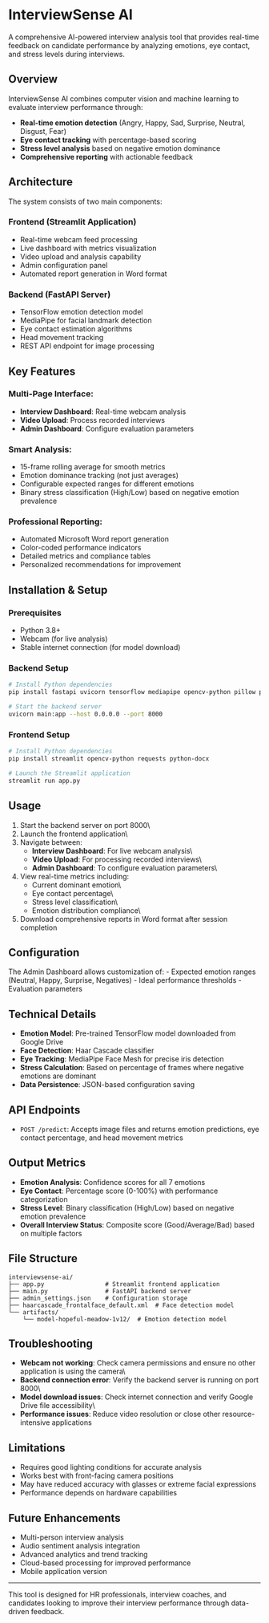 # InterviewSense AI

A comprehensive AI-powered interview analysis tool that provides
real-time feedback on candidate performance by analyzing emotions, eye
contact, and stress levels during interviews.

## Overview

InterviewSense AI combines computer vision and machine learning to
evaluate interview performance through:

-   **Real-time emotion detection** (Angry, Happy, Sad, Surprise,
    Neutral, Disgust, Fear)
-   **Eye contact tracking** with percentage-based scoring
-   **Stress level analysis** based on negative emotion dominance
-   **Comprehensive reporting** with actionable feedback

## Architecture

The system consists of two main components:

### Frontend (Streamlit Application)

-   Real-time webcam feed processing
-   Live dashboard with metrics visualization
-   Video upload and analysis capability
-   Admin configuration panel
-   Automated report generation in Word format

### Backend (FastAPI Server)

-   TensorFlow emotion detection model
-   MediaPipe for facial landmark detection
-   Eye contact estimation algorithms
-   Head movement tracking
-   REST API endpoint for image processing

## Key Features

### Multi-Page Interface:

-   **Interview Dashboard**: Real-time webcam analysis
-   **Video Upload**: Process recorded interviews
-   **Admin Dashboard**: Configure evaluation parameters

### Smart Analysis:

-   15-frame rolling average for smooth metrics
-   Emotion dominance tracking (not just averages)
-   Configurable expected ranges for different emotions
-   Binary stress classification (High/Low) based on negative emotion
    prevalence

### Professional Reporting:

-   Automated Microsoft Word report generation
-   Color-coded performance indicators
-   Detailed metrics and compliance tables
-   Personalized recommendations for improvement

## Installation & Setup

### Prerequisites

-   Python 3.8+
-   Webcam (for live analysis)
-   Stable internet connection (for model download)

### Backend Setup

``` bash
# Install Python dependencies
pip install fastapi uvicorn tensorflow mediapipe opencv-python pillow python-multipart gdown numpy

# Start the backend server
uvicorn main:app --host 0.0.0.0 --port 8000
```

### Frontend Setup

``` bash
# Install Python dependencies
pip install streamlit opencv-python requests python-docx

# Launch the Streamlit application
streamlit run app.py
```

## Usage

1.  Start the backend server on port 8000\
2.  Launch the frontend application\
3.  Navigate between:
    -   **Interview Dashboard**: For live webcam analysis\
    -   **Video Upload**: For processing recorded interviews\
    -   **Admin Dashboard**: To configure evaluation parameters\
4.  View real-time metrics including:
    -   Current dominant emotion\
    -   Eye contact percentage\
    -   Stress level classification\
    -   Emotion distribution compliance\
5.  Download comprehensive reports in Word format after session
    completion

## Configuration

The Admin Dashboard allows customization of: - Expected emotion ranges
(Neutral, Happy, Surprise, Negatives) - Ideal performance thresholds -
Evaluation parameters

## Technical Details

-   **Emotion Model**: Pre-trained TensorFlow model downloaded from
    Google Drive
-   **Face Detection**: Haar Cascade classifier
-   **Eye Tracking**: MediaPipe Face Mesh for precise iris detection
-   **Stress Calculation**: Based on percentage of frames where negative
    emotions are dominant
-   **Data Persistence**: JSON-based configuration saving

## API Endpoints

-   `POST /predict`: Accepts image files and returns emotion
    predictions, eye contact percentage, and head movement metrics

## Output Metrics

-   **Emotion Analysis**: Confidence scores for all 7 emotions
-   **Eye Contact**: Percentage score (0-100%) with performance
    categorization
-   **Stress Level**: Binary classification (High/Low) based on negative
    emotion prevalence
-   **Overall Interview Status**: Composite score (Good/Average/Bad)
    based on multiple factors

## File Structure

    interviewsense-ai/
    ├── app.py                 # Streamlit frontend application
    ├── main.py                # FastAPI backend server
    ├── admin_settings.json    # Configuration storage
    ├── haarcascade_frontalface_default.xml  # Face detection model
    └── artifacts/
        └── model-hopeful-meadow-1v12/  # Emotion detection model

## Troubleshooting

-   **Webcam not working**: Check camera permissions and ensure no other
    application is using the camera\
-   **Backend connection error**: Verify the backend server is running
    on port 8000\
-   **Model download issues**: Check internet connection and verify
    Google Drive file accessibility\
-   **Performance issues**: Reduce video resolution or close other
    resource-intensive applications

## Limitations

-   Requires good lighting conditions for accurate analysis
-   Works best with front-facing camera positions
-   May have reduced accuracy with glasses or extreme facial expressions
-   Performance depends on hardware capabilities

## Future Enhancements

-   Multi-person interview analysis
-   Audio sentiment analysis integration
-   Advanced analytics and trend tracking
-   Cloud-based processing for improved performance
-   Mobile application version

------------------------------------------------------------------------

This tool is designed for HR professionals, interview coaches, and
candidates looking to improve their interview performance through
data-driven feedback.
